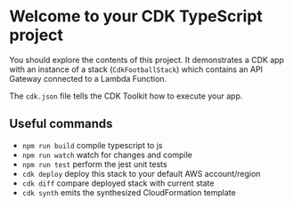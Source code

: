 # Welcome to your CDK TypeScript project

You should explore the contents of this project. It demonstrates a CDK app with an instance of a stack (`CdkFootballStack`)
which contains an API Gateway connected to a Lambda Function.

The `cdk.json` file tells the CDK Toolkit how to execute your app.

## Useful commands

* `npm run build`   compile typescript to js
* `npm run watch`   watch for changes and compile
* `npm run test`    perform the jest unit tests
* `cdk deploy`      deploy this stack to your default AWS account/region
* `cdk diff`        compare deployed stack with current state
* `cdk synth`       emits the synthesized CloudFormation template
